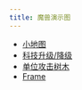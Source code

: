 ```yaml
---
title: 魔兽演示图
---
```


* [小地图](/2024/05/20/war3-minimap/)
* [科技升级/降级](/2024/12/13/war3-technology-sample/)
* [单位攻击树木](/2024/12/13/war3-unit-attack-tree-sample/)
* [Frame](/file/war3-frame-sample.rar)
